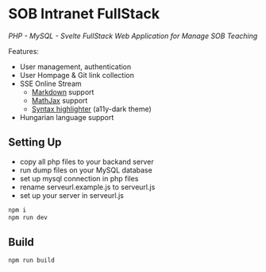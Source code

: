 # SOB Intranet FullStack

_PHP - MySQL - Svelte FullStack Web Application for Manage SOB Teaching_

Features:

- User management, authentication
- User Hompage & Git link collection
- SSE Online Stream
  - [Markdown](https://www.markdownguide.org/) support
  - [MathJax](https://www.mathjax.org/) support
  - [Syntax highlighter](https://highlightjs.org/) (a11y-dark theme)
- Hungarian language support

## Setting Up

- copy all php files to your backand server
- run dump files on your MySQL database
- set up mysql connection in php files
- rename serveurl.example.js to serveurl.js
- set up your server in serveurl.js

```bash
npm i
npm run dev
```

## Build

```bash
npm run build
```
